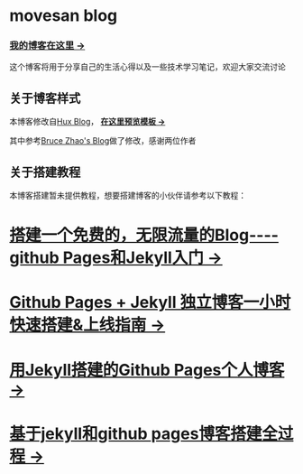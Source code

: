 # movesan blog

### [我的博客在这里 &rarr;](http://movesan.me)

这个博客将用于分享自己的生活心得以及一些技术学习笔记，欢迎大家交流讨论

## 关于博客样式

本博客修改自[Hux Blog](http://huangxuan.me)，
**[在这里预览模板 &rarr;](http://huangxuan.me/huxblog-boilerplate/)**

其中参考[Bruce Zhao's Blog](http://brucezhaor.github.io/)做了修改，感谢两位作者

## 关于搭建教程

本博客搭建暂未提供教程，想要搭建博客的小伙伴请参考以下教程：

# [搭建一个免费的，无限流量的Blog----github Pages和Jekyll入门 &rarr;](http://www.ruanyifeng.com/blog/2012/08/blogging_with_jekyll.html)
# [Github Pages + Jekyll 独立博客一小时快速搭建&上线指南 &rarr;](http://playingfingers.com/2016/03/26/build-a-blog/)
# [用Jekyll搭建的Github Pages个人博客 &rarr;](http://www.jianshu.com/p/88c9e72978b4)
# [基于jekyll和github pages博客搭建全过程 &rarr;](http://zackku.com/built-blog/)

